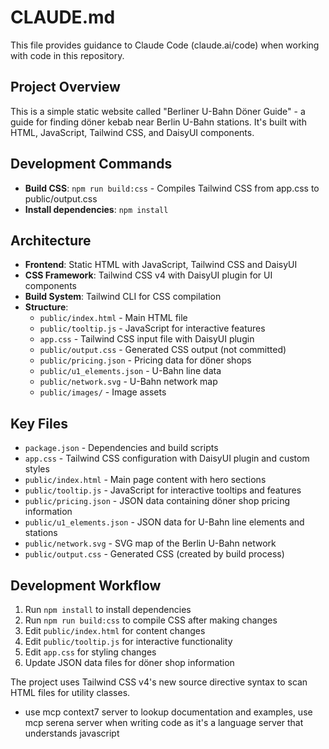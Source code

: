 # CLAUDE.md

This file provides guidance to Claude Code (claude.ai/code) when working with code in this repository.

## Project Overview

This is a simple static website called "Berliner U-Bahn Döner Guide" - a guide for finding döner kebab near Berlin U-Bahn stations. It's built with HTML, JavaScript, Tailwind CSS, and DaisyUI components.

## Development Commands

- **Build CSS**: `npm run build:css` - Compiles Tailwind CSS from app.css to public/output.css
- **Install dependencies**: `npm install`

## Architecture

- **Frontend**: Static HTML with JavaScript, Tailwind CSS and DaisyUI
- **CSS Framework**: Tailwind CSS v4 with DaisyUI plugin for UI components
- **Build System**: Tailwind CLI for CSS compilation
- **Structure**:
  - `public/index.html` - Main HTML file
  - `public/tooltip.js` - JavaScript for interactive features
  - `app.css` - Tailwind CSS input file with DaisyUI plugin
  - `public/output.css` - Generated CSS output (not committed)
  - `public/pricing.json` - Pricing data for döner shops
  - `public/u1_elements.json` - U-Bahn line data
  - `public/network.svg` - U-Bahn network map
  - `public/images/` - Image assets

## Key Files

- `package.json` - Dependencies and build scripts
- `app.css` - Tailwind CSS configuration with DaisyUI plugin and custom styles
- `public/index.html` - Main page content with hero sections
- `public/tooltip.js` - JavaScript for interactive tooltips and features
- `public/pricing.json` - JSON data containing döner shop pricing information
- `public/u1_elements.json` - JSON data for U-Bahn line elements and stations
- `public/network.svg` - SVG map of the Berlin U-Bahn network
- `public/output.css` - Generated CSS (created by build process)

## Development Workflow

1. Run `npm install` to install dependencies
2. Run `npm run build:css` to compile CSS after making changes
3. Edit `public/index.html` for content changes
4. Edit `public/tooltip.js` for interactive functionality
5. Edit `app.css` for styling changes
6. Update JSON data files for döner shop information

The project uses Tailwind CSS v4's new source directive syntax to scan HTML files for utility classes.
- use mcp context7 server to lookup documentation and examples, use mcp serena server when writing code as it's a language server that understands javascript